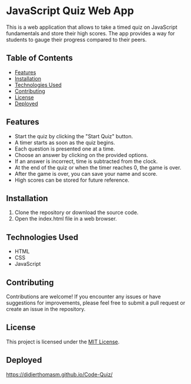 # JavaScript Quiz Web App

This is a web application that allows to take a timed quiz on JavaScript fundamentals 
and store their high scores. The app provides a way for students to gauge their progress compared to their peers.

## Table of Contents

- [Features](#features)
- [Installation](#installation)
- [Technologies Used](#Technologies-Used)
- [Contributing](#contributing)
- [License](#license)
- [Deployed](#deployed)

## Features

- Start the quiz by clicking the "Start Quiz" button.
- A timer starts as soon as the quiz begins.
- Each question is presented one at a time.
- Choose an answer by clicking on the provided options.
- If an answer is incorrect, time is subtracted from the clock.
- At the end of the quiz or when the timer reaches 0, the game is over.
- After the game is over, you can save your name and score.
- High scores can be stored for future reference.

## Installation

1. Clone the repository or download the source code.
2. Open the index.html file in a web browser.

## Technologies Used

- HTML
- CSS
- JavaScript

## Contributing

Contributions are welcome! If you encounter any issues or have suggestions for improvements, 
please feel free to submit a pull request or create an issue in the repository.

## License

This project is licensed under the [MIT License](LICENSE).

## Deployed
<https://didierthomasm.github.io/Code-Quiz/>